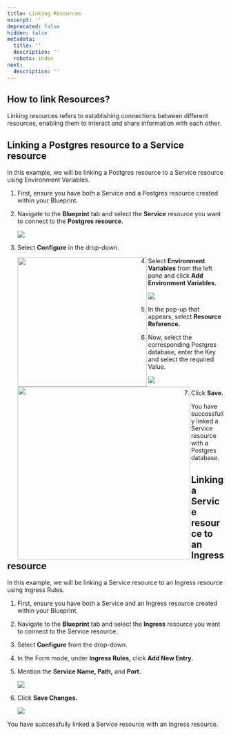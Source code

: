 ```yaml
---
title: Linking Resources
excerpt: ''
deprecated: false
hidden: false
metadata:
  title: ''
  description: ''
  robots: index
next:
  description: ''
---
```

## How to link Resources?

Linking resources refers to establishing connections between different resources, enabling them to interact and share information with each other.

## Linking a Postgres resource to a Service resource

In this example, we will be linking a Postgres resource to a Service resource using Environment Variables.

1. First, ensure you have both a Service and a Postgres resource created within your Blueprint.
2. Navigate to the **Blueprint** tab and select the **Service** resource you want to connect to the **Postgres resource**.

   <Image align="center" className="border" border={true} src="https://files.readme.io/15310b98bfd72bc5e3db5ae533779af37a8457b055b83792745d1c332f37b1a9-image.png" />
3. Select **Configure** in the drop-down.

   <Image align="left" className="border" width="300px" border={true} src="https://files.readme.io/cc797c752d69670043801af712a49e546fabc29c1e9280f95c407101b53d9242-image.png" />
4. Select **Environment Variables** from the left pane and click **Add Environment Variables.**

   <Image align="center" className="border" border={true} src="https://files.readme.io/f0496e73d03473d0e0f5bdea8554f2aa560d1b53f66f5de25254558c30fbcfe3-image.png" />
5. In the pop-up that appears, select **Resource Reference.**

   <Image align="left" className="border" width="400px" border={true} src="https://files.readme.io/69967ab82cf81c2b8ae955b65c00a1689e792774b447313f22c71e63a1748d05-image.png" />
6. Now, select the corresponding Postgres database, enter the Key and select the required Value.

   <Image align="center" className="border" border={true} src="https://files.readme.io/83f189847980085e6db0228086b1f7436b497a0a4ee52857bff451027bacc0b2-image.png" />
7. Click **Save.**

You have successfully linked a Service resource with a Postgres database.

## Linking a Service resource to an Ingress resource

In this example, we will be linking a Service resource to an Ingress resource using Ingress Rules.

1. First, ensure you have both a Service and an Ingress resource created within your Blueprint.
2. Navigate to the **Blueprint** tab and select the **Ingress** resource you want to connect to the Service resource.
3. Select **Configure** from the drop-down.
4. In the Form mode, under **Ingress Rules,** click **Add New Entry.**
5. Mention the **Service Name, Path,** and **Port.**

   <Image align="center" className="border" border={true} src="https://files.readme.io/286a28b2766e1eea7af74757eefd7b14e2df5bc53d749658539cf6ccf5742da3-image.png" />
6. Click **Save Changes.**

   ![](https://files.readme.io/47b401d3b21fc2ac7a012e64cc065110f88a6b50896eaedb7d628ddaf40df89c-image.png)

You have successfully linked a Service resource with an Ingress resource.
